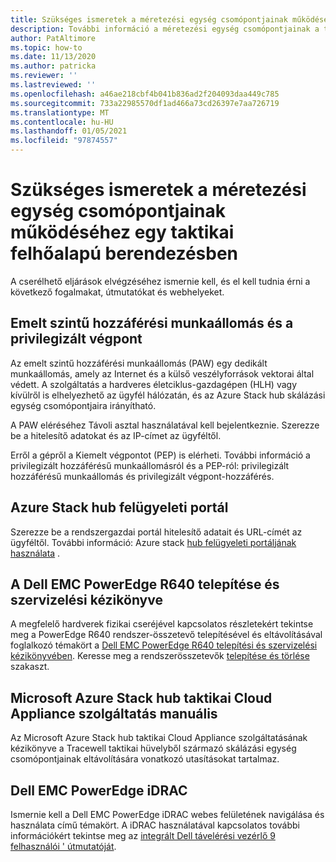 ```yaml
---
title: Szükséges ismeretek a méretezési egység csomópontjainak működéséhez egy taktikai felhőalapú berendezésben
description: További információ a méretezési egység csomópontjainak a taktikai felhőalapú berendezésben való használatához szükséges ismeretekről
author: PatAltimore
ms.topic: how-to
ms.date: 11/13/2020
ms.author: patricka
ms.reviewer: ''
ms.lastreviewed: ''
ms.openlocfilehash: a46ae218cbf4b041b836ad2f204093daa449c785
ms.sourcegitcommit: 733a22985570df1ad466a73cd26397e7aa726719
ms.translationtype: MT
ms.contentlocale: hu-HU
ms.lasthandoff: 01/05/2021
ms.locfileid: "97874557"
---
```

# <a name="required-knowledge-for-working-with-scale-unit-nodes-in-a-tactical-cloud-appliance"></a>Szükséges ismeretek a méretezési egység csomópontjainak működéséhez egy taktikai felhőalapú berendezésben

A cserélhető eljárások elvégzéséhez ismernie kell, és el kell tudnia érni a következő fogalmakat, útmutatókat és webhelyeket.

## <a name="privileged-access-workstation-and-the-privileged-endpoint"></a>Emelt szintű hozzáférési munkaállomás és a privilegizált végpont

Az emelt szintű hozzáférési munkaállomás (PAW) egy dedikált munkaállomás, amely az Internet és a külső veszélyforrások vektorai által védett. A szolgáltatás a hardveres életciklus-gazdagépen (HLH) vagy kívülről is elhelyezhető az ügyfél hálózatán, és az Azure Stack hub skálázási egység csomópontjaira irányítható.

A PAW eléréséhez Távoli asztal használatával kell bejelentkeznie. Szerezze be a hitelesítő adatokat és az IP-címet az ügyféltől.

Erről a gépről a Kiemelt végpontot (PEP) is elérheti.
További információ a privilegizált hozzáférésű munkaállomásról és a PEP-ról: privilegizált hozzáférésű munkaállomás és privilegizált végpont-hozzáférés.

## <a name="azure-stack-hub-administrator-portal"></a>Azure Stack hub felügyeleti portál

Szerezze be a rendszergazdai portál hitelesítő adatait és URL-címét az ügyféltől.
További információ: Azure stack [hub felügyeleti portáljának használata](https://docs.microsoft.com/azure-stack/operator/azure-stack-manage-portals) 
 [](https://docs.microsoft.com/azure-stack/operator/azure-stack-manage-portals).

## <a name="dell-emc-poweredge-r640-installation-and-service-manual"></a>A Dell EMC PowerEdge R640 telepítése és szervizelési kézikönyve

A megfelelő hardverek fizikai cseréjével kapcsolatos részletekért tekintse meg a PowerEdge R640 rendszer-összetevő telepítésével és eltávolításával foglalkozó témakört a [Dell EMC PowerEdge R640 telepítési és szervizelési kézikönyvében](https://www.dell.com/support/manuals/us/en/04/poweredge-r640/per640_ism_pub/dell-emc-poweredge-r640-overview?guid=guid-f39be9ba-158c-45e3-b8b1-f07bb750d6d4).
Keresse meg a rendszerösszetevők [telepítése és törlése](https://www.dell.com/support/manuals/us/en/04/poweredge-r640/per640_ism_pub/installing-and-removing-system-components?guid=guid-5a5943c4-fe26-4faa-a10c-2afa4c1993ff&lang=en-us) 
 [](https://www.dell.com/support/manuals/us/en/04/poweredge-r640/per640_ism_pub/installing-and-removing-system-components?guid=guid-5a5943c4-fe26-4faa-a10c-2afa4c1993ff&lang=en-us) szakaszt.

## <a name="microsoft-azure-stack-hub-tactical-cloud-appliance-service-manual"></a>Microsoft Azure Stack hub taktikai Cloud Appliance szolgáltatás manuális

Az Microsoft Azure Stack hub taktikai Cloud Appliance szolgáltatásának kézikönyve a Tracewell taktikai hüvelyből származó skálázási egység csomópontjainak eltávolítására vonatkozó utasításokat tartalmaz.

## <a name="dell-emc-poweredge-idrac"></a>Dell EMC PowerEdge iDRAC

Ismernie kell a Dell EMC PowerEdge iDRAC webes felületének navigálása és használata című témakört. A iDRAC használatával kapcsolatos további információkért tekintse meg az [integrált Dell távelérési vezérlő 9 felhasználói \' útmutatóját](https://www.dell.com/support/manuals/us/en/04/poweredge-r840/idrac9_4.00.00.00_ug_new/overview-of-idrac?guid=guid-a03c2558-4f39-40c8-88b8-38835d0e9003).

